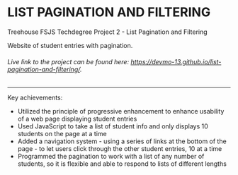 # LIST PAGINATION AND FILTERING
 Treehouse FSJS Techdegree Project 2 - List Pagination and Filtering

Website of student entries with pagination.

###### Live link to the project can be found here: https://devmo-13.github.io/list-pagination-and-filtering/.

---

Key achievements:
- Utilized the principle of progressive enhancement to enhance usability of a web page displaying student entries
- Used JavaScript to take a list of student info and only displays 10 students on the page at a time
- Added a navigation system - using a series of links at the bottom of the page - to let users click through the other student entries, 10 at a time
- Programmed the pagination to work with a list of any number of students, so it is flexible and able to respond to lists of different lengths

